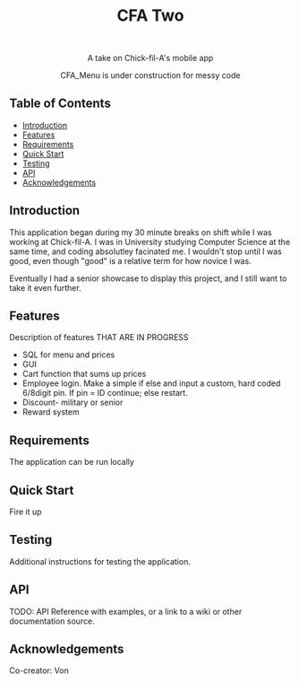 <h1 align="center"> CFA Two </h1> <br>

<p align="center">
  A take on Chick-fil-A's mobile app

<p align="center"> 
  CFA_Menu is under construction for messy code
</p>

## Table of Contents

- [Introduction](#introduction)
- [Features](#features)
- [Requirements](#requirements)
- [Quick Start](#quick-start)
- [Testing](#testing)
- [API](#requirements)
- [Acknowledgements](#acknowledgements)

## Introduction

This application began during my 30 minute breaks on shift while I was working at Chick-fil-A. I was in University studying Computer Science at the same time, and coding absolutley facinated me. I wouldn't stop until I was good, even though "good" is a relative term for how novice I was.

Eventually I had a senior showcase to display this project, and I still want to take it even further.


## Features
Description of features THAT ARE IN PROGRESS

* SQL for menu and prices
* GUI
* Cart function that sums up prices
* Employee login. Make a simple if else and input a custom, hard coded 6/8digit pin. If pin = ID continue; else restart.
* Discount- military or senior
* Reward system


## Requirements
The application can be run locally

## Quick Start
Fire it up

## Testing
Additional instructions for testing the application.

## API
TODO: API Reference with examples, or a link to a wiki or other documentation source.

## Acknowledgements
Co-creator: Von
